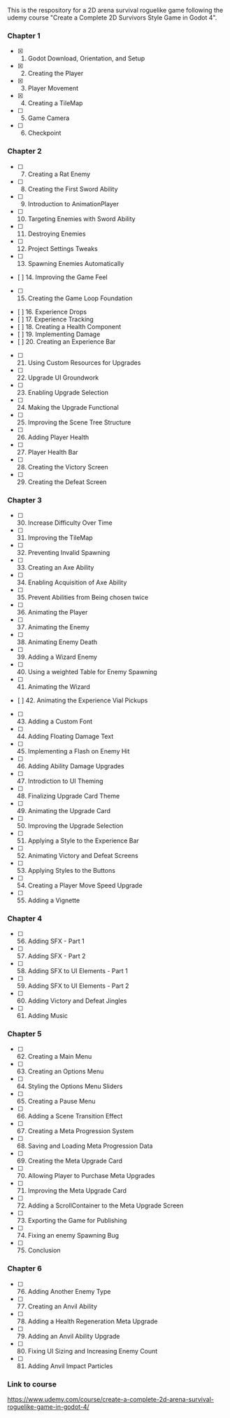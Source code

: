 This is the respository for a 2D arena survival roguelike game following the udemy course
"Create a Complete 2D Survivors Style Game in Godot 4".

### Chapter 1
- [x] 1. Godot Download, Orientation, and Setup
- [x] 2. Creating the Player
- [x] 3. Player Movement
- [x] 4. Creating a TileMap
- [ ] 5. Game Camera
- [ ] 6. Checkpoint

### Chapter 2
- [ ] 7. Creating a Rat Enemy
- [ ] 8. Creating the First Sword Ability
- [ ] 9. Introduction to AnimationPlayer
- [ ] 10. Targeting Enemies with Sword Ability
- [ ] 11. Destroying Enemies
- [ ] 12. Project Settings Tweaks
- [ ] 13. Spawning Enemies Automatically
- [ ] 14. Improving the Game Feel
- [ ] 15. Creating the Game Loop Foundation
- [ ] 16. Experience Drops
- [ ] 17. Experience Tracking
- [ ] 18. Creating a Health Component
- [ ] 19. Implementing Damage
- [ ] 20. Creating an Experience Bar
- [ ] 21. Using Custom Resources for Upgrades
- [ ] 22. Upgrade UI Groundwork
- [ ] 23. Enabling Upgrade Selection
- [ ] 24. Making the Upgrade Functional
- [ ] 25. Improving the Scene Tree Structure
- [ ] 26. Adding Player Health
- [ ] 27. Player Health Bar
- [ ] 28. Creating the Victory Screen
- [ ] 29. Creating the Defeat Screen

### Chapter 3
- [ ] 30. Increase Difficulty Over Time
- [ ] 31. Improving the TileMap
- [ ] 32. Preventing Invalid Spawning
- [ ] 33. Creating an Axe Ability
- [ ] 34. Enabling Acquisition of Axe Ability
- [ ] 35. Prevent Abilities from Being chosen twice
- [ ] 36. Animating the Player
- [ ] 37. Animating the Enemy
- [ ] 38. Animating Enemy Death
- [ ] 39. Adding a Wizard Enemy
- [ ] 40. Using a weighted Table for Enemy Spawning
- [ ] 41. Animating the Wizard
- [ ] 42. Animating the Experience Vial Pickups
- [ ] 43. Adding a Custom Font
- [ ] 44. Adding Floating Damage Text
- [ ] 45. Implementing a Flash on Enemy Hit
- [ ] 46. Adding Ability Damage Upgrades
- [ ] 47. Introdiction to UI Theming
- [ ] 48. Finalizing Upgrade Card Theme
- [ ] 49. Animating the Upgrade Card
- [ ] 50. Improving the Upgrade Selection
- [ ] 51. Applying a Style to the Experience Bar
- [ ] 52. Animating Victory and Defeat Screens
- [ ] 53. Applying Styles to the Buttons
- [ ] 54. Creating a Player Move Speed Upgrade
- [ ] 55. Adding a Vignette

### Chapter 4
- [ ] 56. Adding SFX - Part 1
- [ ] 57. Adding SFX - Part 2
- [ ] 58. Adding SFX to UI Elements - Part 1
- [ ] 59. Adding SFX to UI Elements - Part 2
- [ ] 60. Adding Victory and Defeat Jingles
- [ ] 61. Adding Music

### Chapter 5
- [ ] 62. Creating a Main Menu
- [ ] 63. Creating an Options Menu
- [ ] 64. Styling the Options Menu Sliders
- [ ] 65. Creating a Pause Menu
- [ ] 66. Adding a Scene Transition Effect
- [ ] 67. Creating a Meta Progression System
- [ ] 68. Saving and Loading Meta Progression Data
- [ ] 69. Creating the Meta Upgrade Card
- [ ] 70. Allowing Player to Purchase Meta Upgrades
- [ ] 71. Improving the Meta Upgrade Card
- [ ] 72. Adding a ScrollContainer to the Meta Upgrade Screen
- [ ] 73. Exporting the Game for Publishing
- [ ] 74. Fixing an enemy Spawning Bug
- [ ] 75. Conclusion

### Chapter 6
- [ ] 76. Adding Another Enemy Type
- [ ] 77. Creating an Anvil Ability
- [ ] 78. Adding a Health Regeneration Meta Upgrade
- [ ] 79. Adding an Anvil Ability Upgrade
- [ ] 80. Fixing UI Sizing and Increasing Enemy Count
- [ ] 81. Adding Anvil Impact Particles

### Link to course
https://www.udemy.com/course/create-a-complete-2d-arena-survival-roguelike-game-in-godot-4/
